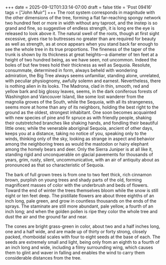 +++
date = 2025-09-12T01:33:14-07:00
draft = false
title = 'Post 09416'
tags = ["John Muir"]
+++
The root system corresponds in magnitude with the other dimensions of the tree, forming a flat far-reaching spongy network two hundred feet or more in width without any taproot, and the instep is so grand and fine, so suggestive of endless strength, it is long ere the eye is released to look above it. The natural swell of the roots, though at first sight excessive, gives rise to buttresses no greater than are required for beauty as well as strength, as at once appears when you stand back far enough to see the whole tree in its true proportions. The fineness of the taper of the trunk is shown by its thickness at great heights—a diameter of ten feet at a height of two hundred being, as we have seen, not uncommon. Indeed the boles of but few trees hold their thickness as well as Sequoia. Resolute, consummate, determined in form, always beheld with wondering admiration, the Big Tree always seems unfamiliar, standing alone, unrelated, with peculiar physiognomy, awfully solemn and earnest. Nevertheless, there is nothing alien in its looks. The Madrona, clad in thin, smooth, red and yellow bark and big glossy leaves, seems, in the dark coniferous forests of Washington and Vancouver Island, like some lost wanderer from the magnolia groves of the South, while the Sequoia, with all its strangeness, seems more at home than any of its neighbors, holding the best right to the ground as the oldest, strongest inhabitant. One soon becomes acquainted with new species of pine and fir spruce as with friendly people, shaking their outstretched branches like shaking hands, and fondling their beautiful little ones; while the venerable aboriginal Sequoia, ancient of other days, keeps you at a distance, taking no notice of you, speaking only to the winds, thinking only of the sky, looking as strange in aspect and behavior among the neighboring trees as would the mastodon or hairy elephant among the homely bears and deer. Only the Sierra Juniper is at all like it, standing rigid and unconquerable on glacial pavements for thousands of years, grim, rusty, silent, uncommunicative, with an air of antiquity about as pronounced as that so characteristic of Sequoia.

The bark of full grown trees is from one to two feet thick, rich cinnamon brown, purplish on young trees and shady parts of the old, forming magnificent masses of color with the underbrush and beds of flowers. Toward the end of winter the trees themselves bloom while the snow is still eight or ten feet deep. The pistillate flowers are about three eighths of an inch long, pale green, and grow in countless thousands on the ends of the sprays. The staminate are still more abundant, pale yellow, a fourth of an inch long; and when the golden pollen is ripe they color the whole tree and dust the air and the ground far and near.

The cones are bright grass-green in color, about two and a half inches long, one and a half wide, and are made up of thirty or forty strong, closely packed, rhomboidal scales with four to eight seeds at the base of each. The seeds are extremely small and light, being only from an eighth to a fourth of an inch long and wide, including a filmy surrounding wing, which causes them to glint and waver in falling and enables the wind to carry them considerable distances from the tree.
